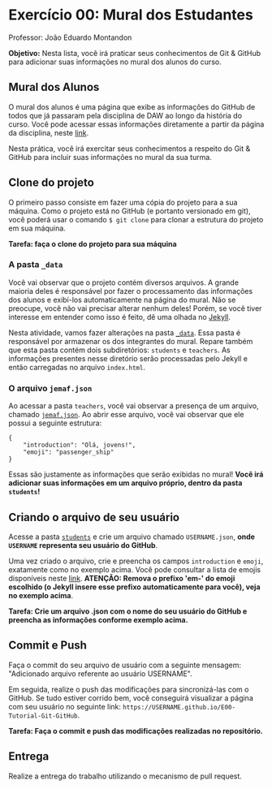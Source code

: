 # Exercício 00: Mural dos Estudantes 

Professor: João Eduardo Montandon

**Objetivo:** Nesta lista, você irá praticar seus conhecimentos de Git & GitHub para adicionar suas informações no mural dos alunos do curso.
## Mural dos Alunos

O mural dos alunos é uma página que exibe as informações do GitHub de todos que já passaram pela disciplina de DAW ao longo da história do curso.
Você pode acessar essas informações diretamente a partir da página da disciplina, neste [link](https://coltec-daw.github.io/students.html).

Nesta prática, você irá exercitar seus conhecimentos a respeito do Git & GitHub para incluir suas informações no mural da sua turma.


## Clone do projeto

O primeiro passo consiste em fazer uma cópia do projeto para a sua máquina.
Como o projeto está no GitHub (e portanto versionado em git), você poderá usar o comando `$ git clone` para clonar a estrutura do projeto em sua máquina.

**Tarefa: faça o clone do projeto para sua máquina**

### A pasta `_data`

Você vai observar que o projeto contém diversos arquivos.
A grande maioria deles é responsável por fazer o processamento das informações dos alunos e exibí-los automaticamente na página do mural.
Não se preocupe, você não vai precisar alterar nenhum deles! 
Porém, se você tiver interesse em entender como isso é feito, dê uma olhada no [Jekyll](https://jekyllrb.com/).

Nesta atividade, vamos fazer alterações na pasta [`_data`](_data/).
Essa pasta é responsável por armazenar os dos integrantes do mural. 
Repare também que esta pasta contém dois subdiretórios: `students` e `teachers`.
As informações presentes nesse diretório serão processadas pelo Jekyll e então carregadas no arquivo `index.html`.

### O arquivo `jemaf.json`

Ao acessar a pasta `teachers`, você vai observar a presença de um arquivo, chamado [`jemaf.json`](_data/teachers/jemaf.json).
Ao abrir esse arquivo, você vai observar que ele possui a seguinte estrutura: 

```
{
    "introduction": "Olá, jovens!",
    "emoji": "passenger_ship"
}
```

Essas são justamente as informações que serão exibidas no mural!
**Você irá adicionar suas informações em um arquivo próprio, dentro da pasta `students`!**

## Criando o arquivo de seu usuário

Acesse a pasta [`students`](_data/students) e crie um arquivo chamado `USERNAME.json`, **onde `USERNAME` representa seu usuário do GitHub**.

Uma vez criado o arquivo, crie e preencha os campos `introduction` e `emoji`, exatamente como no exemplo acima.
Você pode consultar a lista de emojis disponíveis neste [link](https://emoji-css.afeld.me/).
**ATENÇÃO: Remova o prefixo 'em-' do emoji escolhido (o Jekyll insere esse prefixo automaticamente para você), veja no exemplo acima**.

**Tarefa: Crie um arquivo .json com o nome do seu usuário do GitHub e preencha as informações conforme exemplo acima.**

## Commit e Push

Faça o commit do seu arquivo de usuário com a seguinte mensagem: "Adicionado arquivo referente ao usuário USERNAME".

Em seguida, realize o push das modificações para sincronizá-las com o GitHub.
Se tudo estiver corrido bem, você conseguirá visualizar a página com seu usuário no seguinte link: `https://USERNAME.github.io/E00-Tutorial-Git-GitHub`.

**Tarefa: Faça o commit e push das modificações realizadas no repositório.**

## Entrega

Realize a entrega do trabalho utilizando o mecanismo de pull request.
